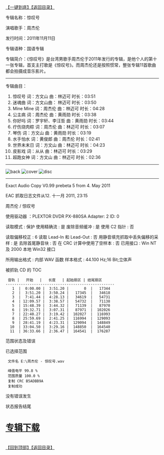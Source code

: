[【一键到底】](#D)[【返回目录】](/README.md#M)
<a id="T"></a>

专辑名称：惊叹号

演唱歌手：周杰伦

发行时间：2011年11月11日

专辑语种：国语专辑

专辑简介：《惊叹号》是台湾男歌手周杰伦于2011年发行的专辑，是他个人的第十一张专辑，首支主打歌是《惊叹号》。而周杰伦还是按照惯常，整张专辑11首歌曲都会拍摄成音乐影片。

------------
专辑曲目：

1.	惊叹号	  词：方文山	  曲：林迈可	  时长：03:51
2.	迷魂曲	词：方文山曲：	林迈可	时长：03:50
3.	Mine Mine	词：周杰伦	曲：林迈可	时长：04:28
4.	公主病	词：周杰伦	曲：黄雨勋	时长：03:38
5.	你好吗	词：罗宇轩、李汪哲	曲：黄雨勋	时长：03:44
6.	疗伤烧肉粽	词：周杰伦	曲：林迈可	时长：03:07
7.	琴伤	词：方文山	曲：黄雨勋	时长：03:19
8.	水手怕水	词：黄俊郎	曲：周杰伦	时长：02:41
9.	世界未末日	词：方文山	曲：林迈可	时长：04:23
10.	皮影戏	词：从从	曲：林迈可	时长：03:29
11.	超跑女神	词：方文山	曲：林迈可	时长：02:36

------------
![back](https://image.acg.lol/file/2025/10/03/back09c6999eedbe33ab.jpg)
![cover](https://image.acg.lol/file/2025/10/03/covere724f6de1bbaf526.jpg)
![disc](https://image.acg.lol/file/2025/10/03/disc35a584a8be8c7fbe.jpg)

------------
Exact Audio Copy V0.99 prebeta 5 from 4. May 2011

EAC 抓取日志文件从12. 十一月 2011, 23:15

周杰伦 / 惊叹号

使用驱动器  ：PLEXTOR DVDR   PX-880SA   Adapter: 2  ID: 0

读取模式     : 保护
使用精确流   : 是
废除音频缓冲 : 是
使用 C2 指针 : 否

读取偏移校正                   : 6
读取 Lead-In 和 Lead-Out       : 否
用静音填充抓取中丢失偏移的采样 : 是
去除首尾静音块                 : 否
在 CRC 计算中使用了空样本      : 否
已用接口                       : Win NT 及 2000 本地 Win32 接口

所用输出格式 : 内部 WAV 函数
样本格式     : 44.100 Hz;16 Bit;立体声


被抓轨 CD 的 TOC

     音轨 |   开始   |   长度   | 起始扇区 | 结尾扇区 
    --------------------------------------------------
       1  |  0:00.00 |  3:51.20 |       0  |   17344  
       2  |  3:51.20 |  3:50.24 |   17345  |   34618  
       3  |  7:41.44 |  4:28.13 |   34619  |   54731  
       4  | 12:09.57 |  3:38.57 |   54732  |   71138  
       5  | 15:48.39 |  3:44.32 |   71139  |   87970  
       6  | 19:32.71 |  3:07.31 |   87971  |  102026  
       7  | 22:40.27 |  3:19.42 |  102027  |  116993  
       8  | 25:59.69 |  2:41.25 |  116994  |  129093  
       9  | 28:41.19 |  4:23.31 |  129094  |  148849  
      10  | 33:04.50 |  3:29.16 |  148850  |  164540  
      11  | 36:33.66 |  2:36.47 |  164541  |  176287  


范围状态及错误

已选择范围

     文件名 E:\周杰伦 - 惊叹号.wav

     峰值电平 99.8 %
     范围质量 100.0 %
     复制 CRC B5ADBB9A
     复制成功

没有错误发生

状态报告结尾

# [专辑下载](https://url53.ctfile.com/f/25713053-8445015033-48cbc9?p=1024)
<br>[【回到顶部】](#T)[【返回目录】](/README.md#M)
<a id="D"></a>
